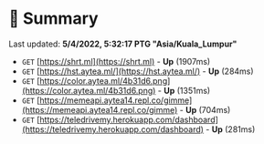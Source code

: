 # 📖 Summary
Last updated: **5/4/2022, 5:32:17 PTG "Asia/Kuala_Lumpur"**

- `GET` [https://shrt.ml](https://shrt.ml) - **Up** (1907ms)
- `GET` [https://hst.aytea.ml/](https://hst.aytea.ml/) - **Up** (284ms)
- `GET` [https://color.aytea.ml/4b31d6.png](https://color.aytea.ml/4b31d6.png) - **Up** (1351ms)
- `GET` [https://memeapi.aytea14.repl.co/gimme](https://memeapi.aytea14.repl.co/gimme) - **Up** (704ms)
- `GET` [https://teledrivemy.herokuapp.com/dashboard](https://teledrivemy.herokuapp.com/dashboard) - **Up** (281ms)

